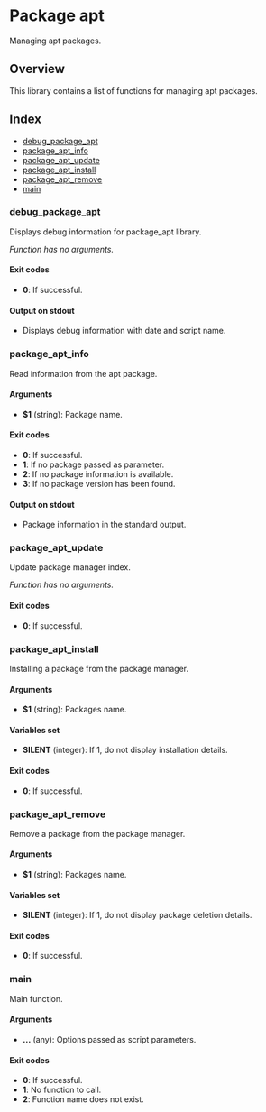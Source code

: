 # Package apt

Managing apt packages.

## Overview

This library contains a list of functions for managing apt packages.

## Index

* [debug_package_apt](#debugpackageapt)
* [package_apt_info](#packageaptinfo)
* [package_apt_update](#packageaptupdate)
* [package_apt_install](#packageaptinstall)
* [package_apt_remove](#packageaptremove)
* [main](#main)

### debug_package_apt

Displays debug information for package_apt library.

_Function has no arguments._

#### Exit codes

* **0**: If successful.

#### Output on stdout

* Displays debug information with date and script name.

### package_apt_info

Read information from the apt package.

#### Arguments

* **$1** (string): Package name.

#### Exit codes

* **0**: If successful.
* **1**: If no package passed as parameter.
* **2**: If no package information is available.
* **3**: If no package version has been found.

#### Output on stdout

* Package information in the standard output.

### package_apt_update

Update package manager index.

_Function has no arguments._

#### Exit codes

* **0**: If successful.

### package_apt_install

Installing a package from the package manager.

#### Arguments

* **$1** (string): Packages name.

#### Variables set

* **SILENT** (integer): If 1, do not display installation details.

#### Exit codes

* **0**: If successful.

### package_apt_remove

Remove a package from the package manager.

#### Arguments

* **$1** (string): Packages name.

#### Variables set

* **SILENT** (integer): If 1, do not display package deletion details.

#### Exit codes

* **0**: If successful.

### main

Main function.

#### Arguments

* **...** (any): Options passed as script parameters.

#### Exit codes

* **0**: If successful.
* **1**: No function to call.
* **2**: Function name does not exist.

